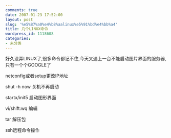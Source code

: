 ```yaml
---
comments: true
date: 2007-01-23 17:52:00
layout: post
slug: '%e5%87%a0%e4%b8%aalinux%e5%91%bd%e4%bb%a4'
title: 几个LINUX命令
wordpress_id: 1118608
categories:
- 未分类
---
```


好久没弄LINUX了,很多命令都记不住,今天又遇上一台不能启动图片界面的服务器,只有一个个GOOGLE了




netconfig或者setup更改IP地址




shut -h now 关机不再启动




startx/init5 启动图形界面




vi/shift:wq 编辑




tar 解压包




ssh远程命令操作















